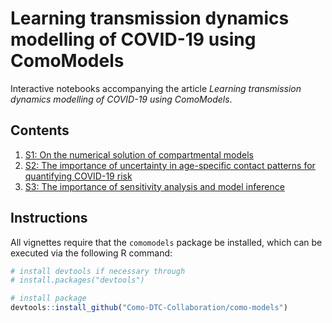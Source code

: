 # Learning transmission dynamics modelling of COVID-19 using ComoModels

Interactive notebooks accompanying the article _Learning transmission dynamics modelling of COVID-19 using ComoModels_.

## Contents

1. [S1: On the numerical solution of compartmental models](numerical_solution/numerical_solution_of_SEIRD.Rmd)
2. [S2: The importance of uncertainty in age-specific contact patterns for quantifying COVID-19 risk](contact_matrix/SEIRD_contact_matrix.Rmd)
3. [S3: The importance of sensitivity analysis and model inference](optimisation/SEIRD_optimisation.Rmd)

## Instructions

All vignettes require that the `comomodels` package be installed, which can be executed via the following R command:

```R
# install devtools if necessary through
# install.packages("devtools")

# install package
devtools::install_github("Como-DTC-Collaboration/como-models")
```

